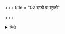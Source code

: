 +++
title = "02 दण्डो वा शुष्को"

+++

<details><summary>थिते</summary>

2. Or either a staff or a dry leather bag or two old shoes.  

</details>
